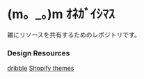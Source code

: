 # (m。_。)m ｵﾈｶﾞｲｼﾏｽ
雑にリソースを共有するためのレポジトリです。


### Design Resources
[dribble](https://dribbble.com)
[Shopify themes](https://themes.shopify.com/themes?ajax=true&page=4&sort_by=most_recent)

